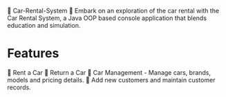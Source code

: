 🚗 Car-Rental-System 🚗
Embark on an exploration of the car rental with the Car Rental System, a Java OOP based console application that blends education and simulation.
# Features
🚗 Rent a Car
🚗 Return a Car
🚗 Car Management - Manage cars, brands, models and pricing details.
🚗 Add new customers and maintain customer records.

